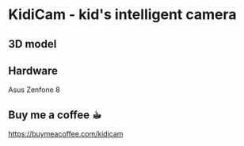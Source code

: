# KidiCam - kid's intelligent camera

## 3D model

## Hardware
Asus Zenfone 8

## Buy me a coffee ☕︎
https://buymeacoffee.com/kidicam
